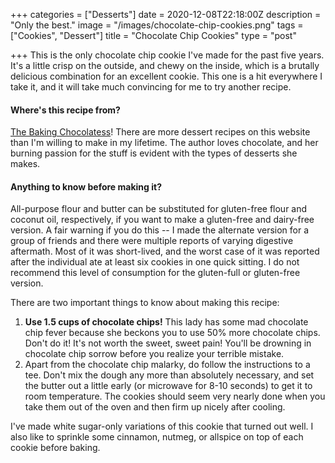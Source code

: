 +++
categories = ["Desserts"]
date = 2020-12-08T22:18:00Z
description = "Only the best."
image = "/images/chocolate-chip-cookies.png"
tags = ["Cookies", "Dessert"]
title = "Chocolate Chip Cookies"
type = "post"

+++
This is the only chocolate chip cookie I've made for the past five years. It's a little crisp on the outside, and chewy on the inside, which is a brutally delicious combination for an excellent cookie. This one is a hit everywhere I take it, and it will take much convincing for me to try another recipe.

#### Where's this recipe from?

[The Baking Chocolatess](https://www.thebakingchocolatess.com/perfect-chocolate-chip-cookies/ "The Baking Chocolatess")! There are more dessert recipes on this website than I'm willing to make in my lifetime. The author loves chocolate, and her burning passion for the stuff is evident with the types of desserts she makes.

#### Anything to know before making it?

All-purpose flour and butter can be substituted for gluten-free flour and coconut oil, respectively, if you want to make a gluten-free and dairy-free version. A fair warning if you do this -- I made the alternate version for a group of friends and there were multiple reports of varying digestive aftermath. Most of it was short-lived, and the worst case of it was reported after the individual ate at least six cookies in one quick sitting. I do not recommend this level of consumption for the gluten-full or gluten-free version.

There are two important things to know about making this recipe:

1. **Use 1.5 cups of chocolate chips!** This lady has some mad chocolate chip fever because she beckons you to use 50% more chocolate chips. Don't do it! It's not worth the sweet, sweet pain! You'll be drowning in chocolate chip sorrow before you realize your terrible mistake.
2. Apart from the chocolate chip malarky, do follow the instructions to a tee. Don't mix the dough any more than absolutely necessary, and set the butter out a little early (or microwave for 8-10 seconds) to get it to room temperature. The cookies should seem very nearly done when you take them out of the oven and then firm up nicely after cooling.

I've made white sugar-only variations of this cookie that turned out well. I also like to sprinkle some cinnamon, nutmeg, or allspice on top of each cookie before baking.